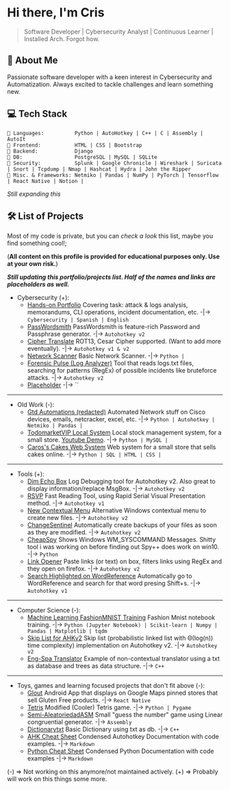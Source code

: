 # Hi there, I'm Cris

> Software Developer | Cybersecurity Analyst | Continuous Learner | Installed Arch. Forgot how.

## 🚀 About Me

Passionate software developer with a keen interest in Cybersecurity and Automatization. Always excited to tackle challenges and learn something new.

## 💻 Tech Stack

```
🔹 Languages:          Python | AutoHotkey | C++ | C | Assembly | AutoIt 
🔹 Frontend:           HTML | CSS | Bootstrap
🔹 Backend:            Django
🔹 DB:                 PostgreSQL | MySQL | SQLite 
🔹 Security:           Splunk | Google Chronicle | Wireshark | Suricata | Snort | Tcpdump | Nmap | Hashcat | Hydra | John the Ripper 
🔹 Misc. & Frameworks: Netmiko | Pandas | NumPy | PyTorch | Tensorflow | React Native | Notion | 
```
*Still expanding this*

## 🛠️ List of Projects
Most of my code is private, but you can *check a look* this list, maybe you find something cool!;

(**All content on this profile is provided for educational purposes only. Use at your own risk.**)

***Still updating this portfolio/projects list. Half of the names and links are placeholders as well.***

- Cybersecurity (+):
  - [Hands-on Portfolio](placeholder.link) Covering task: attack & logs analysis, memorandums, CLI operations, incident documentation, etc. -|-> `Cybersecurity | Spanish | English`
  - [PassWordsmith](https://github.com/CrisDxyz/PassWordsmith) PassWordsmith is feature-rich Password and Passphrase generator. -|-> `Autohotkey v2`
  - [Cipher Translate](placeholder.link) ROT13, Cesar Cipher supported. (Want to add more eventually). -|-> `Autohotkey v1 & v2`
  - [Network Scanner](placeholder.link) Basic Network Scanner. -|-> `Python | `
  - [Forensic Pulse (Log Analyzer)](https://github.com/CrisDxyz/Forensic-Pulse_Log-Analyzer) Tool that reads logs.txt files, searching for patterns (RegEx) of possible incidents like bruteforce attacks. -|-> `Autohotkey v2`
  - [Placeholder](placeholder.link)  -|-> ``
---
- Old Work (-):
  - [Gtd Automations (redacted)](placeholder.link) Automated Network stuff on Cisco devices, emails, netcracker, excel, etc. -|-> `Python | Autohotkey | Netmiko | Pandas | `
  - [TodomarketVIP Local System](https://github.com/CrisDxyz/Sistema_TodoMarket) Local stock management system, for a small store. [Youtube Demo](https://youtu.be/JYtseoEDDe0). -|-> `Python | MySQL |  `
  - [Caros's Cakes Web System](placeholder.link) Web system for a small store that sells cakes online. -|-> `Python | SQL | HTML | CSS | `
---
- Tools (+):
  - [Dim Echo Box](https://github.com/CrisDxyz/Dim_Echo_Box) Log Debugging tool for Autohotkey v2. Also great to display information/replace MsgBox. -|-> `Autohotkey v2`
  - [RSVP](https://github.com/CrisDxyz/RSVP-Speed-Reader) Fast Reading Tool, using Rapid Serial Visual Presentation method. -|-> `Autohotkey v1`
  - [New Contextual Menu](placeholder.link) Alternative Windows contextual menu to create new files. -|-> `Autohotkey v2`
  - [ChangeSentinel](https://github.com/CrisDxyz/ChangeSentinel) Automatically create backups of your files as soon as they are modified. -|-> `Autohotkey v2`
  - [CheapSpy](https://github.com/CrisDxyz/CheapSpy/) Shows Windows WM_SYSCOMMAND Messages. Shitty tool i was working on before finding out Spy++ does work on win10. -|-> `Python`
  - [Link Opener](placeholder.link) Paste links (or text) on box, filters links using RegEx and they open on firefox. -|-> `Autohotkey v2`
  - [Search Highlighted on WordReference](https://github.com/CrisDxyz/Vertedero-de-AHKs/tree/main/Search%20Highlighted%20on%20Dictionary) Automatically go to WordReference and search for that word presing Shift+s. -|-> `Autohotkey v1`
---
- Computer Science (-):
  - [Machine Learning FashionMNIST Training](https://github.com/CrisDxyz/FashionMNIST_2022_ML) Fashion Mnist notebook training. -|-> `Python (Jupyter Notebook) | Scikit-learn | Numpy | Pandas | Matplotlib | tqdm`
  - [Skip List for AHKv2](https://github.com/CrisDxyz/SkipList-AHKv2) Skip list (probabilistic linked list with Θ(log(n)) time complexity) implementation on Autohotkey v2. -|-> `Autohotkey v2`
  - [Eng-Spa Translator](https://github.com/CrisDxyz/TraductorTree) Example of non-contextual translator using a txt as database and trees as data structure. -|-> `C++`
---
- Toys, games and learning focused projects that don't fit above (-):
  - [Glout](placeholder.link) Android App that displays on Google Maps pinned stores that sell Gluten Free products. -|-> `React Native`
  - [Tetris](https://github.com/CrisDxyz/TetrisMod) Modified (Cooler) Tetris game. -|-> `Python | Pygame`
  - [Semi-AleatoriedadASM](https://github.com/CrisDxyz/Semi-AleatoriedadASM) Small "guess the number" game using Linear congruential generator. -|-> `Assembly`
  - [Dictionarytxt](https://github.com/CrisDxyz/Diccionariotxt) Basic Dictionary using txt as db. -|-> `C++`
  - [AHK Cheat Sheet](placeholder.link) Condensed Autohotkey Documentation with code examples. -|-> `Markdown`
  - [Python Cheat Sheet](placeholder.link) Condensed Python Documentation with code examples -|-> `Markdown`

(-) => Not working on this anymore/not maintained actively.
(+) => Probably will work on this things some more.

<!--
**CrisDxyz/CrisDxyz** is a ✨ _special_ ✨ repository because its `README.md` (this file) appears on your GitHub profile.

Here are some ideas to get you started:

- 🔭 I’m currently working on ...
- 🌱 I’m currently learning ...
- 👯 I’m looking to collaborate on ...
- 🤔 I’m looking for help with ...
- 💬 Ask me about ...
- 📫 How to reach me: ...
- 😄 Pronouns: ...
- ⚡ Fun fact: ...
-->

